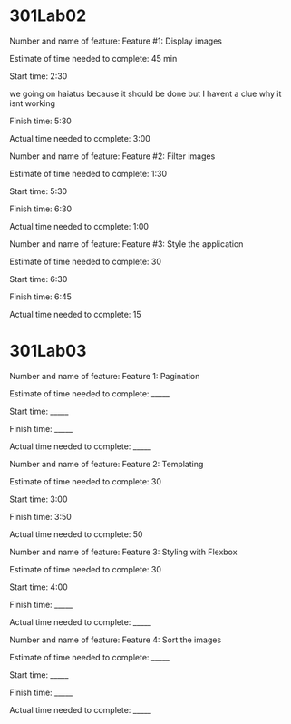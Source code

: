 # 301Lab02

Number and name of feature: Feature #1: Display images

Estimate of time needed to complete: 45 min

Start time: 2:30

we going on haiatus because it should be done but I havent a clue why it isnt working

Finish time: 5:30

Actual time needed to complete: 3:00


Number and name of feature: Feature #2: Filter images

Estimate of time needed to complete: 1:30

Start time: 5:30

Finish time: 6:30

Actual time needed to complete: 1:00


Number and name of feature: Feature #3: Style the application

Estimate of time needed to complete: 30

Start time: 6:30

Finish time: 6:45

Actual time needed to complete: 15

# 301Lab03

Number and name of feature: Feature 1: Pagination

Estimate of time needed to complete: _____

Start time: _____

Finish time: _____

Actual time needed to complete: _____


Number and name of feature: Feature 2: Templating

Estimate of time needed to complete: 30

Start time: 3:00

Finish time: 3:50

Actual time needed to complete: 50


Number and name of feature: Feature 3: Styling with Flexbox

Estimate of time needed to complete: 30

Start time: 4:00

Finish time: _____

Actual time needed to complete: _____


Number and name of feature: Feature 4: Sort the images

Estimate of time needed to complete: _____

Start time: _____

Finish time: _____

Actual time needed to complete: _____